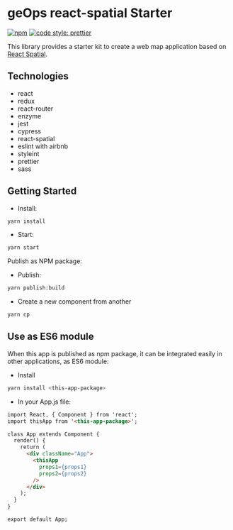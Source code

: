 # geOps react-spatial Starter

[![npm](https://img.shields.io/npm/v/%40geops%2Freact-spatial-starter.svg)](https://www.npmjs.com/package/%40geops%2Freact-spatial-starter)
[![code style: prettier](https://img.shields.io/badge/code_style-prettier-ff69b4.svg)](https://github.com/prettier/prettier)

This library provides a starter kit to create a web map application based on [React Spatial](https://github.com/geops/react-spatial).

## Technologies

* react
* redux
* react-router
* enzyme
* jest
* cypress
* react-spatial
* eslint with airbnb
* styleint
* prettier
* sass

## Getting Started

* Install:

```bash
yarn install
```

* Start:

```bash
yarn start
```

Publish as NPM package:

* Publish:
  
```bash
yarn publish:build
```

* Create a new component from another
  
```bash
yarn cp
```

## Use as ES6 module

When this app is published as npm package, it can be integrated easily in other applications, as ES6 module:

* Install

```bash
yarn install <this-app-package>
```

* In your App.js file:

```html
import React, { Component } from 'react';
import thisApp from '<this-app-package>';

class App extends Component {
  render() {
    return (
      <div className="App">
        <thisApp
          props1={props1}
          props2={props2}
        />
      </div>
    );
  }
}

export default App;
```
